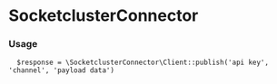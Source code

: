 # SocketclusterConnector
### Usage

```bashrc
  $response = \SocketclusterConnector\Client::publish('api key', 'channel', 'payload data')
```